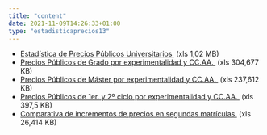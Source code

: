 ```yaml
---
title: "content"
date: 2021-11-09T14:26:33+01:00
type: "estadisticaprecios13"
---
```

<ul class="ulDocs">
<li><span class="txt"><a title="Ir a 'Estad&iacute;stica de Precios P&uacute;blicos Universitarios', en ventana nueva" target="_blank" href="{{<siteurl>}}/documentos/excel/estadisticas/Precios_publicos_universitarios_2011_2012.xlsx" rel="noopener">Estad&iacute;stica de Precios P&uacute;blicos Universitarios <i class="icon fas fa-external-link-alt"></i></a><span>&nbsp;</span><span title="xls 1.02 MB" class="tamaTipo">(xls 1,02 MB)</span></span></li>
<li><span class="txt"><a title="Ir a 'Precios P&uacute;blicos de Grado por experimentalidad y CC.AA.', en ventana nueva" target="_blank" href="{{<siteurl>}}/documentos/excel/estadisticas/Precios_publicos_universitarios_grado_Exp_CCAA_2011_2012.xlsx" rel="noopener">Precios P&uacute;blicos de Grado por experimentalidad y CC.AA. <i class="icon fas fa-external-link-alt"></i></a><span>&nbsp;</span><span title="xls 304.677 KB" class="tamaTipo">(xls 304,677 KB)</span></span></li>
<li><span class="txt"><a title="Ir a 'Precios P&uacute;blicos de M&aacute;ster por experimentalidad y CC.AA.', en ventana nueva" target="_blank" href="{{<siteurl>}}/documentos/excel/estadisticas/Precios_publicos_universitarios_master_Exp_CCAA_2011_2012.xlsx" rel="noopener">Precios P&uacute;blicos de M&aacute;ster por experimentalidad y CC.AA. <i class="icon fas fa-external-link-alt"></i></a><span>&nbsp;</span><span title="xls 237.612 KB" class="tamaTipo">(xls 237,612 KB)</span></span></li>
<li><span class="txt"><a title="Ir a 'Precios P&uacute;blicos de 1er. y 2&ordm; ciclo por experimentalidad y CC.AA.', en ventana nueva" target="_blank" href="{{<siteurl>}}/documentos/excel/estadisticas/Precios_publicos_universitarios_ciclo_Exp_CCAA_2011_2012.xls" rel="noopener">Precios P&uacute;blicos de 1er. y 2&ordm; ciclo por experimentalidad y CC.AA. <i class="icon fas fa-external-link-alt"></i></a><span>&nbsp;</span><span title="xls 397.5 KB" class="tamaTipo">(xls 397,5 KB)</span></span></li>
<li><span class="txt"><a title="Ir a 'Comparativa de incrementos de precios en segundas matr&iacute;culas', en ventana nueva" target="_blank" href="{{<siteurl>}}/documentos/excel/estadisticas/comparativa_incrementos_precios_segundas_matriculas.xlsx" rel="noopener">Comparativa de incrementos de precios en segundas matr&iacute;culas <i class="icon fas fa-external-link-alt"></i></a><span>&nbsp;</span><span title="xls 26.414 KB" class="tamaTipo">(xls 26,414 KB)</span></span></li>
</ul>
